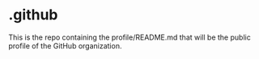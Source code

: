 # .github
This is the repo containing the profile/README.md that will be the public profile of the GitHub organization. 
